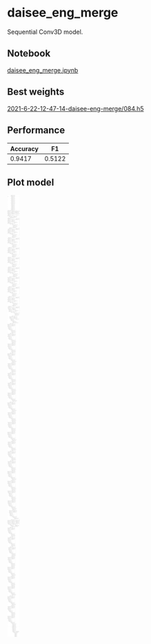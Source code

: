 # daisee_eng_merge

Sequential Conv3D model.

## Notebook

[daisee_eng_merge.ipynb](https://github.com/werlang/emolearn-ml-model/blob/main/daisee_eng_merge/daisee_eng_merge.ipynb)

## Best weights

[2021-6-22-12-47-14-daisee-eng-merge/084.h5](https://drive.google.com/file/d/132GCUn-WV6TYFRFSwq1iqrYrrrPTVGlL/view?usp=sharing)

## Performance

| Accuracy | F1 |
| --- | --- |
| 0.9417 | 0.5122 |

## Plot model

![image](daisee_eng_merge.png)
